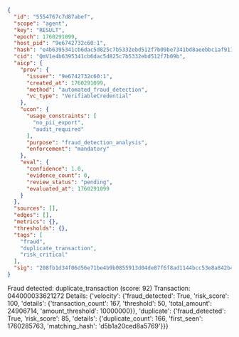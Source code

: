 ```json
{
  "id": "5554767c7d87abef",
  "scope": "agent",
  "key": "RESULT",
  "epoch": 1760291099,
  "host_pid": "9e6742732c60:1",
  "hash": "e4b6395341cb6dac5d825c7b5332ebd512f7b09be7341bd8aeebbc1af9117db7",
  "cid": "QmV1e4b6395341cb6dac5d825c7b5332ebd512f7b09b",
  "aicp": {
    "prov": {
      "issuer": "9e6742732c60:1",
      "created_at": 1760291099,
      "method": "automated_fraud_detection",
      "vc_type": "VerifiableCredential"
    },
    "ucon": {
      "usage_constraints": [
        "no_pii_export",
        "audit_required"
      ],
      "purpose": "fraud_detection_analysis",
      "enforcement": "mandatory"
    },
    "eval": {
      "confidence": 1.0,
      "evidence_count": 0,
      "review_status": "pending",
      "evaluated_at": 1760291099
    }
  },
  "sources": [],
  "edges": [],
  "metrics": {},
  "thresholds": {},
  "tags": [
    "fraud",
    "duplicate_transaction",
    "risk_critical"
  ],
  "sig": "208fb1d34f06d56e71be4b9b0855913d04de87f6f8ad1144bcc53e8a842b46eb"
}
```

Fraud detected: duplicate_transaction (score: 92)
Transaction: 044000033621272
Details: {'velocity': {'fraud_detected': True, 'risk_score': 100, 'details': {'transaction_count': 167, 'threshold': 50, 'total_amount': 24906714, 'amount_threshold': 10000000}}, 'duplicate': {'fraud_detected': True, 'risk_score': 85, 'details': {'duplicate_count': 166, 'first_seen': 1760285763, 'matching_hash': 'd5b1a20ced8a5769'}}}